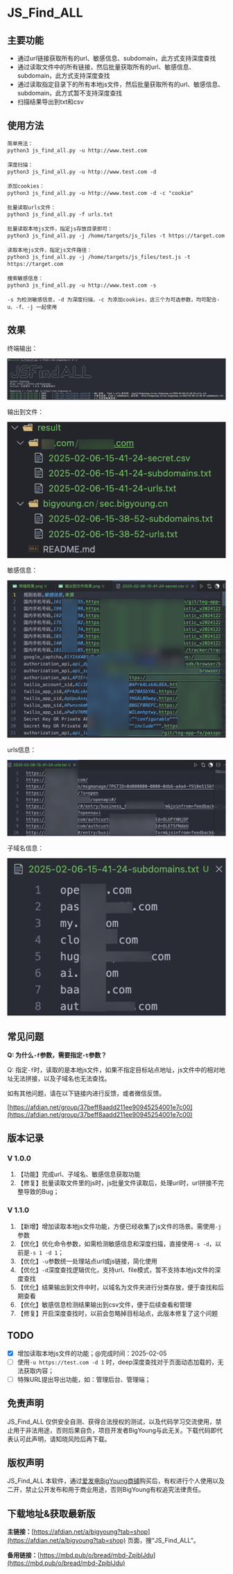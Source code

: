 # JS_Find_ALL

## 主要功能

- 通过url链接获取所有的url、敏感信息、subdomain，此方式支持深度查找
- 通过读取文件中的所有链接，然后批量获取所有的url、敏感信息、subdomain，此方式支持深度查找
- 通过读取指定目录下的所有本地js文件，然后批量获取所有的url、敏感信息、subdomain，此方式暂不支持深度查找
- 扫描结果导出到txt和csv

## 使用方法

```shell
简单用法：
python3 js_find_all.py -u http://www.test.com

深度扫描：
python3 js_find_all.py -u http://www.test.com -d 

添加cookies：
python3 js_find_all.py -u http://www.test.com -d -c "cookie"

批量读取urls文件：
python3 js_find_all.py -f urls.txt

批量读取本地js文件，指定js存放目录即可：
python3 js_find_all.py -j /home/targets/js_files -t https://target.com

读取本地js文件，指定js文件路径：
python3 js_find_all.py -j /home/targets/js_files/test.js -t https://target.com

搜索敏感信息：
python3 js_find_all.py -u http://www.test.com -s 

-s 为检测敏感信息，-d 为深度扫描，-c 为添加cookies，这三个为可选参数，均可配合-u、-f、-j 一起使用
```

## 效果

终端输出：

![image.png](img/终端效果.png)

输出到文件：

![image.png](img/输出到文件效果.png)

敏感信息：

![image.png](img/敏感信息效果.png)

urls信息：

![image.png](img/urls效果.png)

子域名信息：

![image.png](img/子域名效果.png)

## 常见问题

**Q: 为什么`-f`参数，需要指定`-t`参数？**

Q: 指定`-f`时，读取的是本地js文件，如果不指定目标站点地址，js文件中的相对地址无法拼接，以及子域名也无法查找。

如有其他问题，请在以下链接内进行反馈，或者微信反馈。

[https://afdian.net/group/37beff8aadd211ee90945254001e7c00](https://afdian.net/group/37beff8aadd211ee90945254001e7c00)

## 版本记录

### V 1.0.0

1. 【功能】完成url、子域名、敏感信息获取功能
2. 【修复】批量读取文件里的js时，js批量文件读取后，处理url时，url拼接不完整导致的Bug；

### V 1.1.0

1. 【新增】增加读取本地js文件功能，方便已经收集了js文件的场景。需使用`-j`参数
2. 【优化】优化命令参数，如需检测敏感信息和深度扫描，直接使用`-s -d`，以前是`-s 1 -d 1`；
3. 【优化】`-u`参数统一处理站点url或js链接，简化使用
4. 【优化】`-d`深度查找逻辑优化，支持url、file模式，暂不支持本地js文件的深度查找
5. 【优化】结果输出到文件中时，以域名为文件夹进行分类存放，便于查找和后期查看
6. 【优化】敏感信息检测结果输出到csv文件，便于后续查看和管理
7. 【修复】开启深度查找时，以前会忽略掉目标站点，此版本修复了这个问题

## TODO

- [x]  增加读取本地js文件的功能；@完成时间：2025-02-05
- [ ]  使用`-u https://test.com -d 1` 时，deep深度查找对于页面动态加载的，无法获取内容；
- [ ]  特殊URL提出导出功能，如：管理后台、管理端；

## 免责声明

JS_Find_ALL 仅供安全自测、获得合法授权的测试，以及代码学习交流使用，禁止用于非法用途，否则后果自负，项目开发者BigYoung与此无关。下载代码即代表认可此声明，请知晓风险后再下载。

## 版权声明

JS_Find_ALL 本软件，通过[爱发电BigYoung商铺]([https://afdian.net/a/bigyoung?tab=shop](https://afdian.net/a/bigyoung?tab=shop))购买后，有权进行个人使用以及二开，禁止公开发布和用于商业用途，否则BigYoung有权追究法律责任。

## 下载地址&获取最新版

**主链接：**[https://afdian.net/a/bigyoung?tab=shop](https://afdian.net/a/bigyoung?tab=shop) 页面，搜“JS_Find_ALL”。


**备用链接：**[https://mbd.pub/o/bread/mbd-ZpiblJdu](https://mbd.pub/o/bread/mbd-ZpiblJdu)
